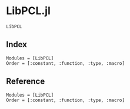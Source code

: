 # LibPCL.jl

```@docs
LibPCL
```

## Index

```@index
Modules = [LibPCL]
Order = [:constant, :function, :type, :macro]
```

## Reference

```@autodocs
Modules = [LibPCL]
Order = [:constant, :function, :type, :macro]
```
